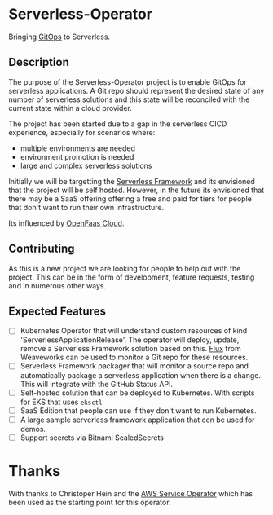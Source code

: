 Serverless-Operator
===================

Bringing [GitOps](https://www.weave.works/blog/what-is-gitops-really) to Serverless.

## Description

The purpose of the Serverless-Operator project is to enable GitOps for serverless applications. A Git repo should represent the desired state of any number of serverless solutions and this state will be reconciled with the current state within a cloud provider.

The project has been started due to a gap in the serverless CICD experience, especially for scenarios where:
- multiple environments are needed
- environment promotion is needed
- large and complex serverless solutions

Initially we will be targetting the [Serverless Framework](https://serverless.com/) and its envisioned that the project will be self hosted. However, in the future its envisioned that there may be a SaaS offering offering a free and paid for tiers for people that don't want to run their own infrastructure.

Its influenced by [OpenFaas Cloud](https://github.com/openfaas/openfaas-cloud).

## Contributing

As this is a new project we are looking for people to help out with the project. This can be in the form of development, feature requests, testing and in numerous other ways.

## Expected Features

- [ ] Kubernetes Operator that will understand custom resources of kind 'ServerlessApplicationRelease'.  The operator will deploy, update, remove a Serverless Framework solution based on this. [Flux](https://github.com/weaveworks/flux) from Weaveworks can be used to monitor a Git repo for these resources.
- [ ] Serverless Framework packager that will monitor a source repo and automatically package a serverless application when there is a change. This will integrate with the GitHub Status API.
- [ ] Self-hosted solution that can be deployed to Kubernetes. With scripts for EKS that uses `eksctl`
- [ ] SaaS Edition that people can use if they don't want to run Kubernetes.
- [ ] A large sample serverless framework application that cen be used for demos.
- [ ] Support secrets via Bitnami SealedSecrets

# Thanks

With thanks to Christoper Hein and the [AWS Service Operator](https://github.com/awslabs/aws-service-operator) which has been used as the starting point for this operator.

